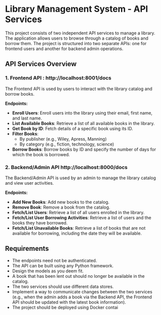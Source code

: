 # Library Management System - API Services

This project consists of two independent API services to manage a library. The application allows users to browse through a catalog of books and borrow them. The project is structured into two separate APIs: one for frontend users and another for backend admin operations.

## API Services Overview

### 1. Frontend API : http://localhost:8001/docs
The Frontend API is used by users to interact with the library catalog and borrow books.

**Endpoints:**
- **Enroll Users**: Enroll users into the library using their email, first name, and last name.
- **List Available Books**: Retrieve a list of all available books in the library.
- **Get Book by ID**: Fetch details of a specific book using its ID.
- **Filter Books**:
  - By publisher (e.g., Wiley, Apress, Manning)
  - By category (e.g., fiction, technology, science)
- **Borrow Books**: Borrow books by ID and specify the number of days for which the book is borrowed.

### 2. Backend/Admin API http://localhost:8000/docs
The Backend/Admin API is used by an admin to manage the library catalog and view user activities.

**Endpoints:**
- **Add New Books**: Add new books to the catalog.
- **Remove Book**: Remove a book from the catalog.
- **Fetch/List Users**: Retrieve a list of all users enrolled in the library.
- **Fetch/List User Borrowing Activities**: Retrieve a list of users and the books they have borrowed.
- **Fetch/List Unavailable Books**: Retrieve a list of books that are not available for borrowing, including the date they will be available.

## Requirements

- The endpoints need not be authenticated.
- The API can be built using any Python framework.
- Design the models as you deem fit.
- A book that has been lent out should no longer be available in the catalog.
- The two services should use different data stores.
- Implement a way to communicate changes between the two services (e.g., when the admin adds a book via the Backend API, the Frontend API should be updated with the latest book information).
- The project should be deployed using Docker contai
